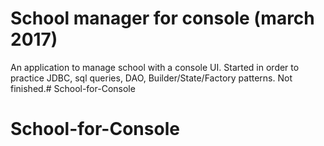 # School manager for console (march 2017)
An application to manage school with a console UI. Started in order to practice JDBC, sql queries, DAO, Builder/State/Factory patterns. Not finished.# School-for-Console
# School-for-Console
